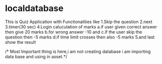 # localdatabase

This is Quiz Application with Functionalities like
1.Skip the question
2.next
3.timer(30 sec)
4.Login caluculation of marks
   a.if user given correct answer then give 20 marks 
   b.for wrong answer -10 and 
   c.if the user skip the question then -5 marks 
   d.if time limit crosses then also -5 marks
 5.and last show the result
 
 /* Most Important thing is  here,i am not creating database i am  importing data base  and using in asset.*/
